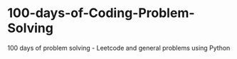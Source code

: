 # 100-days-of-Coding-Problem-Solving
100 days of problem solving - Leetcode and general problems using Python
